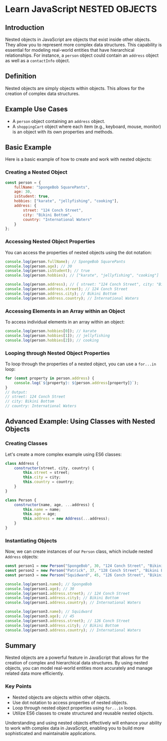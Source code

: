 # Learn JavaScript NESTED OBJECTS

## Introduction
Nested objects in JavaScript are objects that exist inside other objects. They allow you to represent more complex data structures. This capability is essential for modeling real-world entities that have hierarchical relationships. For instance, a `person` object could contain an `address` object as well as a `contactInfo` object.

## Definition
Nested objects are simply objects within objects. This allows for the creation of complex data structures.

## Example Use Cases
- A `person` object containing an `address` object.
- A `shoppingCart` object where each item (e.g., keyboard, mouse, monitor) is an object with its own properties and methods.

## Basic Example

Here is a basic example of how to create and work with nested objects:

### Creating a Nested Object

```javascript
const person = {
    fullName: "SpongeBob SquarePants",
    age: 30,
    isStudent: true,
    hobbies: ["karate", "jellyfishing", "cooking"],
    address: {
        street: "124 Conch Street",
        city: "Bikini Bottom",
        country: "International Waters"
    }
};
```

### Accessing Nested Object Properties

You can access the properties of nested objects using the dot notation:

```javascript
console.log(person.fullName); // SpongeBob SquarePants
console.log(person.age); // 30
console.log(person.isStudent); // true
console.log(person.hobbies); // ["karate", "jellyfishing", "cooking"]

console.log(person.address); // { street: "124 Conch Street", city: "Bikini Bottom", country: "International Waters" }
console.log(person.address.street); // 124 Conch Street
console.log(person.address.city); // Bikini Bottom
console.log(person.address.country); // International Waters
```

### Accessing Elements in an Array within an Object

To access individual elements in an array within an object:

```javascript
console.log(person.hobbies[0]); // karate
console.log(person.hobbies[1]); // jellyfishing
console.log(person.hobbies[2]); // cooking
```

### Looping through Nested Object Properties

To loop through the properties of a nested object, you can use a `for...in` loop:

```javascript
for (const property in person.address) {
    console.log(`${property}: ${person.address[property]}`);
}
// Output:
// street: 124 Conch Street
// city: Bikini Bottom
// country: International Waters
```

## Advanced Example: Using Classes with Nested Objects

### Creating Classes

Let's create a more complex example using ES6 classes:

```javascript
class Address {
    constructor(street, city, country) {
        this.street = street;
        this.city = city;
        this.country = country;
    }
}

class Person {
    constructor(name, age, ...address) {
        this.name = name;
        this.age = age;
        this.address = new Address(...address);
    }
}
```

### Instantiating Objects

Now, we can create instances of our `Person` class, which include nested `Address` objects:

```javascript
const person1 = new Person("SpongeBob", 30, "124 Conch Street", "Bikini Bottom", "International Waters");
const person2 = new Person("Patrick", 37, "128 Conch Street", "Bikini Bottom", "International Waters");
const person3 = new Person("Squidward", 45, "126 Conch Street", "Bikini Bottom", "International Waters");

console.log(person1.name); // SpongeBob
console.log(person1.age); // 30
console.log(person1.address.street); // 124 Conch Street
console.log(person1.address.city); // Bikini Bottom
console.log(person1.address.country); // International Waters

console.log(person3.name); // Squidward
console.log(person3.age); // 45
console.log(person3.address.street); // 126 Conch Street
console.log(person3.address.city); // Bikini Bottom
console.log(person3.address.country); // International Waters
```

## Summary

Nested objects are a powerful feature in JavaScript that allows for the creation of complex and hierarchical data structures. By using nested objects, you can model real-world entities more accurately and manage related data more efficiently.

### Key Points
- Nested objects are objects within other objects.
- Use dot notation to access properties of nested objects.
- Loop through nested object properties using `for...in` loops.
- Utilize ES6 classes to create structured and reusable nested objects.

Understanding and using nested objects effectively will enhance your ability to work with complex data in JavaScript, enabling you to build more sophisticated and maintainable applications.